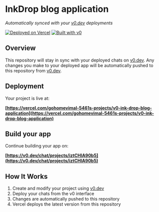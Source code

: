 # InkDrop blog application

*Automatically synced with your [v0.dev](https://v0.dev) deployments*

[![Deployed on Vercel](https://img.shields.io/badge/Deployed%20on-Vercel-black?style=for-the-badge&logo=vercel)](https://vercel.com/gohomevimal-5461s-projects/v0-ink-drop-blog-application)
[![Built with v0](https://img.shields.io/badge/Built%20with-v0.dev-black?style=for-the-badge)](https://v0.dev/chat/projects/iztCHIA90b5)

## Overview

This repository will stay in sync with your deployed chats on [v0.dev](https://v0.dev).
Any changes you make to your deployed app will be automatically pushed to this repository from [v0.dev](https://v0.dev).

## Deployment

Your project is live at:

**[https://vercel.com/gohomevimal-5461s-projects/v0-ink-drop-blog-application](https://vercel.com/gohomevimal-5461s-projects/v0-ink-drop-blog-application)**

## Build your app

Continue building your app on:

**[https://v0.dev/chat/projects/iztCHIA90b5](https://v0.dev/chat/projects/iztCHIA90b5)**

## How It Works

1. Create and modify your project using [v0.dev](https://v0.dev)
2. Deploy your chats from the v0 interface
3. Changes are automatically pushed to this repository
4. Vercel deploys the latest version from this repository